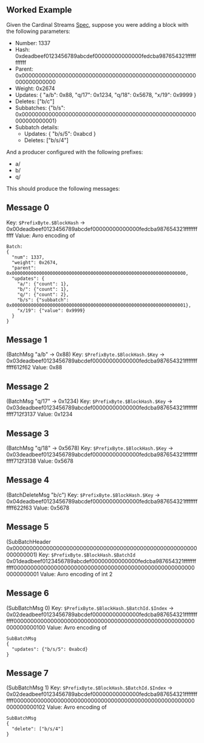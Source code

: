 ## Worked Example

Given the Cardinal Streams [Spec](./SPEC.md), suppose you were adding a block
with the following parameters:

* Number: 1337
* Hash: 0xdeadbeef0123456789abcdef00000000000000fedcba987654321fffffffffff
* Parent: 0x0000000000000000000000000000000000000000000000000000000000000000
* Weight: 0x2674
* Updates: {
    "a/b": 0x88,
    "q/17": 0x1234,
    "q/18": 0x5678,
    "x/19": 0x9999
  }
* Deletes: ["b/c"]
* Subbatches: {"b/s": 0x0000000000000000000000000000000000000000000000000000000000000001}
* Subbatch details:
  * Updates: {
    "b/s/5": 0xabcd
  }
  * Deletes: ["b/s/4"]

And a producer configured with the following prefixes:
* a/
* b/
* q/

This should produce the following messages:

## Message 0
Key: `$PrefixByte.$BlockHash` -> 0x00deadbeef0123456789abcdef00000000000000fedcba987654321fffffffffff
Value: Avro encoding of
```
Batch:
{
  "num": 1337,
  "weight": 0x2674,
  "parent": 0x0000000000000000000000000000000000000000000000000000000000000000,
  "updates": {
    "a/": {"count": 1},
    "b/": {"count": 1},
    "q/": {"count": 2},
    "b/s": {"subbatch": 0x0000000000000000000000000000000000000000000000000000000000000001},
    "x/19": {"value": 0x9999}
  }
}
```
## Message 1
(BatchMsg "a/b" -> 0x88)
Key: `$PrefixByte.$BlockHash.$Key` -> 0x03deadbeef0123456789abcdef00000000000000fedcba987654321fffffffffff612f62
Value: 0x88

## Message 2
(BatchMsg "q/17" -> 0x1234)
Key: `$PrefixByte.$BlockHash.$Key` -> 0x03deadbeef0123456789abcdef00000000000000fedcba987654321fffffffffff712f3137
Value: 0x1234

## Message 3
(BatchMsg "q/18" -> 0x5678)
Key: `$PrefixByte.$BlockHash.$Key` -> 0x03deadbeef0123456789abcdef00000000000000fedcba987654321fffffffffff712f3138
Value: 0x5678

## Message 4
(BatchDeleteMsg "b/c")
Key: `$PrefixByte.$BlockHash.$Key` -> 0x04deadbeef0123456789abcdef00000000000000fedcba987654321fffffffffff622f63
Value: 0x5678

## Message 5
(SubBatchHeader 0x0000000000000000000000000000000000000000000000000000000000000001)
Key: `$PrefixByte.$BlockHash.$BatchId` 0x01deadbeef0123456789abcdef00000000000000fedcba987654321fffffffffff0000000000000000000000000000000000000000000000000000000000000001
Value: Avro encoding of int 2

## Message 6
(SubBatchMsg 0)
Key: `$PrefixByte.$BlockHash.$BatchId.$Index` -> 0x02deadbeef0123456789abcdef00000000000000fedcba987654321fffffffffff000000000000000000000000000000000000000000000000000000000000000100
Value: Avro encoding of

```
SubBatchMsg
{
  "updates": {"b/s/5": 0xabcd}
}
```

## Message 7
(SubBatchMsg 1)
Key: `$PrefixByte.$BlockHash.$BatchId.$Index` -> 0x02deadbeef0123456789abcdef00000000000000fedcba987654321fffffffffff000000000000000000000000000000000000000000000000000000000000000102
Value: Avro encoding of

```
SubBatchMsg
{
  "delete": ["b/s/4"]
}
```
